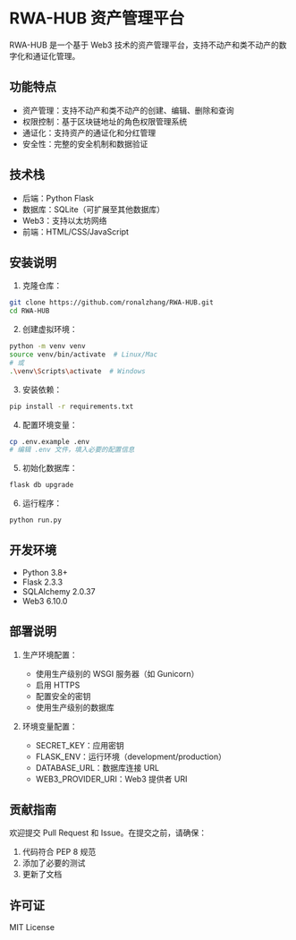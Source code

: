 # RWA-HUB 资产管理平台

RWA-HUB 是一个基于 Web3 技术的资产管理平台，支持不动产和类不动产的数字化和通证化管理。

## 功能特点

- 资产管理：支持不动产和类不动产的创建、编辑、删除和查询
- 权限控制：基于区块链地址的角色权限管理系统
- 通证化：支持资产的通证化和分红管理
- 安全性：完整的安全机制和数据验证

## 技术栈

- 后端：Python Flask
- 数据库：SQLite（可扩展至其他数据库）
- Web3：支持以太坊网络
- 前端：HTML/CSS/JavaScript

## 安装说明

1. 克隆仓库：
```bash
git clone https://github.com/ronalzhang/RWA-HUB.git
cd RWA-HUB
```

2. 创建虚拟环境：
```bash
python -m venv venv
source venv/bin/activate  # Linux/Mac
# 或
.\venv\Scripts\activate  # Windows
```

3. 安装依赖：
```bash
pip install -r requirements.txt
```

4. 配置环境变量：
```bash
cp .env.example .env
# 编辑 .env 文件，填入必要的配置信息
```

5. 初始化数据库：
```bash
flask db upgrade
```

6. 运行程序：
```bash
python run.py
```

## 开发环境

- Python 3.8+
- Flask 2.3.3
- SQLAlchemy 2.0.37
- Web3 6.10.0

## 部署说明

1. 生产环境配置：
   - 使用生产级别的 WSGI 服务器（如 Gunicorn）
   - 启用 HTTPS
   - 配置安全的密钥
   - 使用生产级别的数据库

2. 环境变量配置：
   - SECRET_KEY：应用密钥
   - FLASK_ENV：运行环境（development/production）
   - DATABASE_URL：数据库连接 URL
   - WEB3_PROVIDER_URI：Web3 提供者 URI

## 贡献指南

欢迎提交 Pull Request 和 Issue。在提交之前，请确保：

1. 代码符合 PEP 8 规范
2. 添加了必要的测试
3. 更新了文档

## 许可证

MIT License
